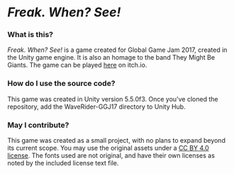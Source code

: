 # _Freak. When? See!_

### What is this?
_Freak. When? See!_ is a game created for Global Game Jam 2017, created in the Unity game engine. It is also an homage to the band They Might Be Giants. The game can be played [here](https://mowdownjoe.itch.io/freak-when-see-aka-gigantic-odyssey) on itch.io.

### How do I use the source code?
This game was created in Unity version 5.5.0f3. Once you've cloned the repository, add the WaveRider-GGJ17 directory to Unity Hub.

### May I contribute?
This game was created as a small project, with no plans to expand beyond its current scope. You may use the original assets under a [CC BY 4.0 license](https://creativecommons.org/licenses/by/4.0/). The fonts used are not original, and have their own licenses as noted by the included license text file.
